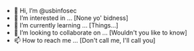 - 👋 Hi, I’m @usbinfosec
- 👀 I’m interested in ... [None yo' bidness]
- 🌱 I’m currently learning ... [Things...]
- 💞️ I’m looking to collaborate on ... [Wouldn't you like to know]
- 📫 How to reach me ... [Don't call me, I'll call you]

<!---
usbinfosec/usbinfosec is a ✨ special ✨ repository because its `README.md` (this file) appears on your GitHub profile.
You can click the Preview link to take a look at your changes.
--->
